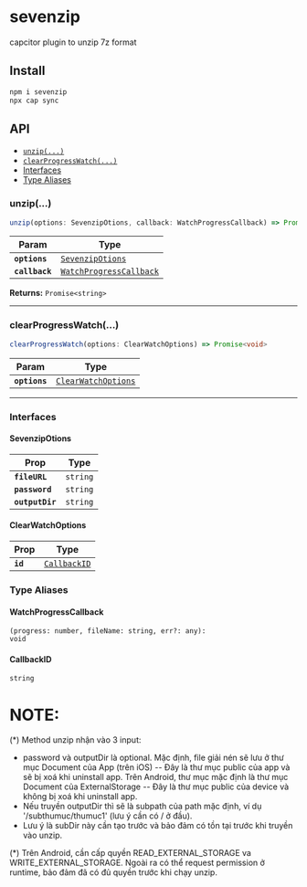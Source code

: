 # sevenzip

capcitor plugin to unzip 7z format

## Install

```bash
npm i sevenzip
npx cap sync
```

## API

<docgen-index>

* [`unzip(...)`](#unzip)
* [`clearProgressWatch(...)`](#clearprogresswatch)
* [Interfaces](#interfaces)
* [Type Aliases](#type-aliases)

</docgen-index>

<docgen-api>
<!--Update the source file JSDoc comments and rerun docgen to update the docs below-->

### unzip(...)

```typescript
unzip(options: SevenzipOtions, callback: WatchProgressCallback) => Promise<CallbackID>
```

| Param          | Type                                                                    |
| -------------- | ----------------------------------------------------------------------- |
| **`options`**  | <code><a href="#sevenzipotions">SevenzipOtions</a></code>               |
| **`callback`** | <code><a href="#watchprogresscallback">WatchProgressCallback</a></code> |

**Returns:** <code>Promise&lt;string&gt;</code>

--------------------


### clearProgressWatch(...)

```typescript
clearProgressWatch(options: ClearWatchOptions) => Promise<void>
```

| Param         | Type                                                            |
| ------------- | --------------------------------------------------------------- |
| **`options`** | <code><a href="#clearwatchoptions">ClearWatchOptions</a></code> |

--------------------


### Interfaces


#### SevenzipOtions

| Prop            | Type                |
| --------------- | ------------------- |
| **`fileURL`**   | <code>string</code> |
| **`password`**  | <code>string</code> |
| **`outputDir`** | <code>string</code> |


#### ClearWatchOptions

| Prop     | Type                                              |
| -------- | ------------------------------------------------- |
| **`id`** | <code><a href="#callbackid">CallbackID</a></code> |


### Type Aliases


#### WatchProgressCallback

<code>(progress: number, fileName: string, err?: any): void</code>


#### CallbackID

<code>string</code>

</docgen-api>


# NOTE:

(*) Method unzip nhận vào 3 input:
- password và outputDir là optional. Mặc định, file giải nén sẽ lưu ở thư mục Document của App (trên iOS) -- Đây là thư mục public của app và sẽ bị xoá khi uninstall app. Trên Android, thư mục mặc định là thư mục Document của ExternalStorage -- Đây là thư mục public của device và không bị xoá khi uninstall app.
- Nếu truyền outputDir thì sẽ là subpath của path mặc định, ví dụ '/subthumuc/thumuc1' (lưu ý cần có / ở đầu).
- Lưu ý là subDir này cần tạo trước và bảo đảm có tồn tại trước khi truyền vào unzip.

(*) Trên Android, cần cấp quyền READ_EXTERNAL_STORAGE va WRITE_EXTERNAL_STORAGE. Ngoài ra có thể request permission ở runtime,
bảo đảm đã có đủ quyền trước khi chạy unzip.